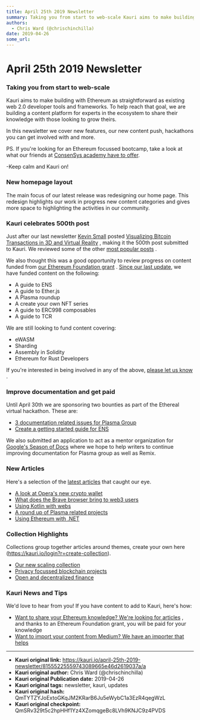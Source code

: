 ```yaml
---
title: April 25th 2019 Newsletter
summary: Taking you from start to web-scale Kauri aims to make building with Ethereum as straightforward as existing web 2.0 developer tools and frameworks. To help reach that goal, we are building a content platform for experts in the ecosystem to share their knowledge with those looking to grow theirs. In this newsletter we cover new features, our new content push, hackathons you can get involved with and more. PS. If youre looking for an Ethereum focussed bootcamp, take a look at what our friends at C
authors:
  - Chris Ward (@chrischinchilla)
date: 2019-04-26
some_url: 
---
```


# April 25th 2019 Newsletter


### Taking you from start to web-scale

Kauri aims to make building with Ethereum as straightforward as existing web 2.0 developer tools and frameworks. To help reach that goal, we are building a content platform for experts in the ecosystem to share their knowledge with those looking to grow theirs.

In this newsletter we cover new features, our new content push, hackathons you can get involved with and more.

PS. If you're looking for an Ethereum focussed bootcamp, take a look at what our friends at [ConsenSys academy have to offer](https://pages.consensys.net/academy/bootcamp/register).

-Keep calm and Kauri on!


### New homepage layout

The main focus of our latest release was redesigning our home page. This redesign highlights our work in progress new content categories and gives more space to highlighting the activities in our community.


### Kauri celebrates 500th post

Just after our last newsletter [Kevin Small](https://kauri.io/public-profile/043f19855cc8b31941f72d4728a4d32c0476a70d)  posted [Visualizing Bitcoin Transactions in 3D and Virtual Reality](https://kauri.io/article/ef32ddae59094e8b99c92131b9148200) , making it the 500th post submitted to Kauri. We reviewed some of the other [most popular posts](https://kauri.io/article/de927174d7b54ac2a33d8a37c43f9797/v1) .

We also thought this was a good opportunity to review progress on content funded from [our Ethereum Foundation grant](https://kauri.io/article/b5c15961f13d4112bc82f6edb6fd3a75/v3/share-your-ethereum-knowledge-and-write-for-kauri) . [Since our last update](https://kauri.io/article/56de1edb7c4746568c608f0de24f75fb/v1/january-2019-ethereum-grant-update), we have funded content on the following:

* A guide to ENS
* A guide to Ether.js
* A Plasma roundup
* A create your own NFT series
* A guide to ERC998 composables
* A guide to TCR

We are still looking to fund content covering:

* eWASM
* Sharding
* Assembly in Solidity
* Ethereum for Rust Developers

If you're interested in being involved in any of the above, [please let us know](mailto:info@kauri.io?subject=Write%20for%20Kauri) .


### Improve documentation and get paid

Until April 30th we are sponsoring two bounties as part of the Ethereal virtual hackathon. These are:

* [3 documentation related issues for Plasma Group](https://gitcoin.co/issue/kauri-io/Content/39/2877)
* [Create a getting started guide for ENS](https://gitcoin.co/issue/ensdomains/docs/10/2816)

We also submitted an application to act as a mentor organization for [Google's Season of Docs](https://developers.google.com/season-of-docs/)  where we hope to help writers to continue improving documentation for Plasma group as well as Remix.


### New Articles

Here's a selection of the [latest articles](https://kauri.io/articles) that caught our eye.

* [A look at Opera's new crypto wallet](https://kauri.io/article/2cfdfa427d324b57b2afd034f3cfb145/v1/will-the-opera-web3-wallet-drive-adoption)
* [What does the Brave browser bring to web3 users](https://kauri.io/article/855e778477644972b3023383c9925d74/v3/understand-brave-browser-and-bat)
* [Using Kotlin with webs](https://kauri.io/article/311e46faf254462f9755e245a48de0cb/v1/simple-kotlin-springboot-dapp-utilizing-web3j)
* [A round up of Plasma related projects](https://kauri.io/article/3103de2a3a874f348013b96d157451be/v7/plasma-roundup:-from-mvp-to-mainnet)
* [Using Ethereum with .NET](https://kauri.io/article/7df58e34248a4153b9a5f1b0c0eb54f3/v1/a-.net-developer's-workflow-for-creating-and-calling-ethereum-smart-contracts)

###  Collection Highlights

Collections group together articles around themes, create your own here (https://kauri.io/login?r=create-collection).

* [Our new scaling collection](https://kauri.io/collection/5cb71c026b976600014a78ac/scaling)
* [Privacy focussed blockchain projects](https://kauri.io/collection/5cb71d136b976600014a78ad/privacy)
* [Open and decentralized finance](https://kauri.io/collection/5cab3a8c4e04590001eccfa2/open-finance-(defi))


### Kauri News and Tips

We'd love to hear from you! If you have content to add to Kauri, here's how:

* [Want to share your Ethereum knowledge? We're looking for articles](https://beta.kauri.io/article/b5c15961f13d4112bc82f6edb6fd3a75) , and thanks to an Ethereum Foundation grant, you will be paid for your knowledge
* [Want to import your content from Medium? We have an importer that helps](https://beta.kauri.io/article/15673b4f86da49f5aed621696499c662/v2/kauri-importer-guidelines)


---

- **Kauri original link:** https://kauri.io/april-25th-2019-newsletter/81555225559743089665e46d2619037a/a
- **Kauri original author:** Chris Ward (@chrischinchilla)
- **Kauri original Publication date:** 2019-04-26
- **Kauri original tags:** newsletter, kauri, updates
- **Kauri original hash:** QmTYTZYJoExtoGKqJM2KRarB6Ju5eWybC1a3EzR4qegWzL
- **Kauri original checkpoint:** QmSRv329t5c2hpHHf1Yz4XZomqgeBc8LVh9KNJC9z4PVDS



